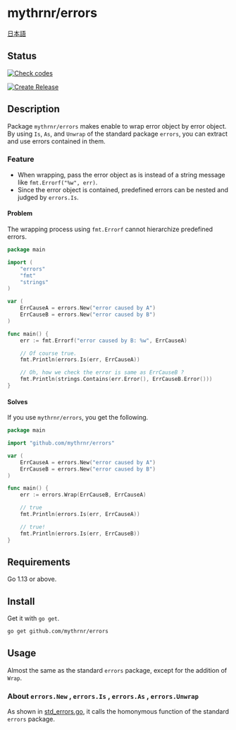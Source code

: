 # mythrnr/errors

[日本語](./README.jp.md)

## Status

[![Check codes](https://github.com/mythrnr/errors/actions/workflows/check_code.yml/badge.svg)](https://github.com/mythrnr/errors/actions/workflows/check_code.yml)

[![Create Release](https://github.com/mythrnr/errors/actions/workflows/release.yml/badge.svg)](https://github.com/mythrnr/errors/actions/workflows/release.yml)

## Description

Package `mythrnr/errors` makes enable to wrap error object by error object.  
By using `Is`, `As`, and `Unwrap` of the standard package `errors`,
you can extract and use errors contained in them.

### Feature

- When wrapping, pass the error object as is instead of a string message
  like `fmt.Errorf("%w", err)`.
- Since the error object is contained, predefined errors can be nested
  and judged by `errors.Is`.

#### Problem

The wrapping process using `fmt.Errorf` cannot hierarchize predefined errors.

```go
package main

import (
    "errors"
    "fmt"
    "strings"
)

var (
    ErrCauseA = errors.New("error caused by A")
    ErrCauseB = errors.New("error caused by B")
)

func main() {
    err := fmt.Errorf("error caused by B: %w", ErrCauseA)

    // Of course true.
    fmt.Println(errors.Is(err, ErrCauseA))

    // Oh, how we check the error is same as ErrCauseB ?
    fmt.Println(strings.Contains(err.Error(), ErrCauseB.Error()))
}
```

#### Solves

If you use `mythrnr/errors`, you get the following.

```go
package main

import "github.com/mythrnr/errors"

var (
    ErrCauseA = errors.New("error caused by A")
    ErrCauseB = errors.New("error caused by B")
)

func main() {
    err := errors.Wrap(ErrCauseB, ErrCauseA)

    // true
    fmt.Println(errors.Is(err, ErrCauseA))

    // true!
    fmt.Println(errors.Is(err, ErrCauseB))
}
```

## Requirements

Go 1.13 or above.

## Install

Get it with `go get`.

```bash
go get github.com/mythrnr/errors
```

## Usage

Almost the same as the standard `errors` package,
except for the addition of `Wrap`.

### About `errors.New` , `errors.Is` , `errors.As` , `errors.Unwrap`

As shown in [std_errors.go](https://github.com/mythrnr/errors/blob/master/std_errors.go),
it calls the homonymous function of the standard `errors` package.
